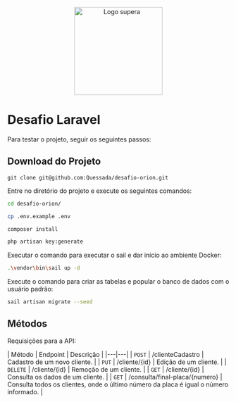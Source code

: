 <p align="center"><img src="https://d28hb748xidqca.cloudfront.net/520x520x0/N2gRj9y7xPU3j0gyOYW4eiiG5EQI3UjZ9xStYObXBKfzQSVwq5HHM5aeUK5pkMCG/WhatsApp_Image_2023-01-02_at_10.30.30.jpeg" width="200" alt="Logo supera"></p>



# Desafio Laravel

Para testar o projeto, seguir os seguintes passos:

## Download do Projeto

```
git clone git@github.com:Quessada/desafio-orion.git
```

Entre no diretório do projeto e execute os seguintes comandos:

```bash
cd desafio-orion/
```

```bash
cp .env.example .env
```

```bash
composer install
```

```bash
php artisan key:generate
```

Executar o comando para executar o sail e dar início ao ambiente Docker:

```bash
.\vendor\bin\sail up -d
```

Execute o comando para criar as tabelas e popular o banco de dados com o usuário padrão:

```bash
sail artisan migrate --seed
```

## Métodos
Requisições para a API:

| Método | Endpoint | Descrição |
|---|---|
| `POST` | /clienteCadastro | Cadastro de um novo cliente. |
| `PUT`  | /cliente/{id} | Edição de um cliente. |
| `DELETE` |  /cliente/{id} | Remoção de um cliente. |
| `GET`  |  /cliente/{id} | Consulta os dados de um cliente. |
| `GET`  |  /consulta/final-placa/{numero} | Consulta todos os clientes, onde
o último número da placa é igual
o número informado. |


